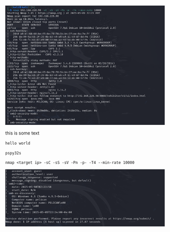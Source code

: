 ![Alt text](assets/pelican/image1.png)

this is some text

`hello world`

`pspy32s`

```
nmap <target ip> -sC -sS -sV -Pn -p- -T4 --min-rate 10000
```

![Alt text](assets/pelican/image.png)

